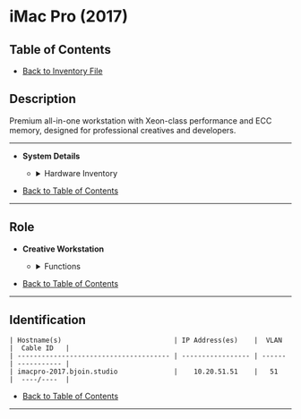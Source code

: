 # iMac Pro (2017)

## Table of Contents

- [Back to Inventory File](../inventory.md)

## Description
Premium all-in-one workstation with Xeon-class performance and ECC memory, designed for professional creatives and developers.

---

- **System Details**
    - <details>
        <summary>Hardware Inventory</summary>

        <details>
        <summary>CPU</summary>

            - Intel Xeon W-2140B  
            - 8-core @ 3.2GHz (Turbo up to 4.2GHz)

        </details>

        <details>
        <summary>GPU</summary>

            - AMD Radeon Pro Vega 56  
            - 8GB HBM2 memory

        </details>

        <details>
        <summary>Memory</summary>

            - 32GB DDR4 ECC (2666MHz)

        </details>

        <details>
        <summary>Storage</summary>

            - 1TB SSD

        </details>

        <details>
        <summary>Network Interfaces</summary>

            - 10Gb Ethernet  
            - Wi-Fi 802.11ac  
            - Bluetooth 5.0

        </details>

        <details>
        <summary>Ports</summary>

            - 4× USB-A  
            - 4× Thunderbolt 3 (USB-C)  
            - SDXC card slot  
            - 3.5mm headphone jack

        </details>

        <details>
        <summary>Operating System</summary>

            - macOS Big Sur

        </details>

    </details>

- [Back to Table of Contents](#table-of-contents)

---

## Role
- **Creative Workstation**
    - <details>
        <summary>Functions</summary>

        - 3D rendering  
        - Video editing  
        - Software development

        </details>
    </details>

- [Back to Table of Contents](#table-of-contents)

---

## Identification
```
| Hostname(s)                            | IP Address(es)    |  VLAN  |  Cable ID   |
| -------------------------------------- | ----------------- | ------ | ----------- |
| imacpro-2017.bjoin.studio              |    10.20.51.51    |   51   |  ----/----  |
```

- [Back to Table of Contents](#table-of-contents)

---
